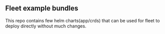 ## Fleet example bundles

This repo contains few helm charts(app/crds) that can be used for fleet to deploy directly without much changes.
